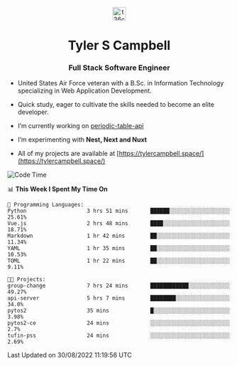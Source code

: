 <p align="center">
<a href="https://www.linkedin.com/in/t36campbell" target="blank"><img align="center" src="https://ik.imagekit.io/t36campbell/Portfolio/linkedin.png.original_m8bbGgPh6.png" alt="t36campbell" height="30" width="30" /></a>
</p>
<h1 align="center">Tyler S Campbell</h1>
<h3 align="center">Full Stack Software Engineer</h3>

* United States Air Force veteran with a B.Sc. in Information Technology specializing in Web Application Development. 

* Quick study, eager to cultivate the skills needed to become an elite developer.

* I’m currently working on [periodic-table-api](https://github.com/t36campbell/periodic-table-api)

* I’m experimenting with **Nest, Next and Nuxt**

* All of my projects are available at [https://tylercampbell.space/](https://tylercampbell.space/)

<!--START_SECTION:waka-->
![Code Time](http://img.shields.io/badge/Code%20Time-1%2C765%20hrs%2040%20mins-blue)

📊 **This Week I Spent My Time On** 

```text
💬 Programming Languages: 
Python                   3 hrs 51 mins       ██████░░░░░░░░░░░░░░░░░░░   25.61% 
Vue.js                   2 hrs 48 mins       ████░░░░░░░░░░░░░░░░░░░░░   18.71% 
Markdown                 1 hr 42 mins        ██░░░░░░░░░░░░░░░░░░░░░░░   11.34% 
YAML                     1 hr 35 mins        ██░░░░░░░░░░░░░░░░░░░░░░░   10.53% 
TOML                     1 hr 22 mins        ██░░░░░░░░░░░░░░░░░░░░░░░   9.11%

🐱‍💻 Projects: 
group-change             7 hrs 24 mins       ████████████░░░░░░░░░░░░░   49.27% 
api-server               5 hrs 7 mins        ████████░░░░░░░░░░░░░░░░░   34.0% 
pytos2                   35 mins             █░░░░░░░░░░░░░░░░░░░░░░░░   3.98% 
pytos2-ce                24 mins             ░░░░░░░░░░░░░░░░░░░░░░░░░   2.7% 
tufin-pss                24 mins             ░░░░░░░░░░░░░░░░░░░░░░░░░   2.69%

```


 Last Updated on 30/08/2022 11:19:56 UTC
<!--END_SECTION:waka-->
